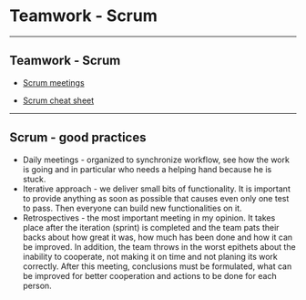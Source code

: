 <!-- .slide: data-background="#111111" -->

# Teamwork - Scrum

___

##  Teamwork - Scrum

* [Scrum meetings](https://github.com/coders-school/qa-sessions/raw/master/module1/ScrumFramework.pdf)

* [Scrum cheat sheet](https://github.com/coders-school/qa-sessions/raw/master/module1/sciaga_scrum.pdf)

___

## Scrum - good practices

* <!-- .element: class="fragment fade-in" --> Daily meetings - organized to synchronize workflow, see how the work is going and in particular who needs a helping hand because he is stuck.
* <!-- .element: class="fragment fade-in" --> Iterative approach - we deliver small bits of functionality. It is important to provide anything as soon as possible that causes even only one test to pass. Then everyone can build new functionalities on it.
* <!-- .element: class="fragment fade-in" --> Retrospectives - the most important meeting in my opinion. It takes place after the iteration (sprint) is completed and the team pats their backs about how great it was, how much has been done and how it can be improved. In addition, the team throws in the worst epithets about the inability to cooperate, not making it on time and not planing its work correctly. After this meeting, conclusions must be formulated, what can be improved for better cooperation and actions to be done for each person.
